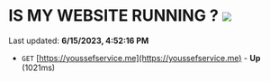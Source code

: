# IS MY WEBSITE RUNNING ? [![](https://img.shields.io/static/v1?label=Sponsor&message=%E2%9D%A4&logo=GitHub&color=%23fe8e86)](https://github.com/sponsors/<username>)

Last updated: **6/15/2023, 4:52:16 PM**

- `GET` [https://youssefservice.me](https://youssefservice.me) - **Up** (1021ms)
